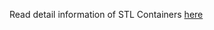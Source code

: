Read detail information of STL Containers [here](../../../docs/standard%20template%20library/containers.md)